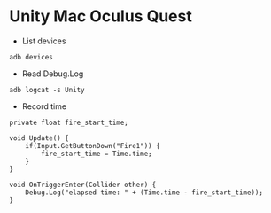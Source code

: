 # Unity Mac Oculus Quest



- List devices

```
adb devices
```


- Read Debug.Log

```
adb logcat -s Unity
```



- Record time


```
private float fire_start_time;

void Update() {
    if(Input.GetButtonDown("Fire1")) {
        fire_start_time = Time.time;
    }
}

void OnTriggerEnter(Collider other) {
    Debug.Log("elapsed time: " + (Time.time - fire_start_time));
}
```